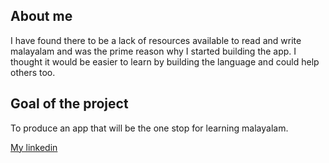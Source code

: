## About me

I have found there to be a lack of resources available to read and write malayalam and was the prime reason why I started building the app. I thought it would be easier to learn by building the language and could help others too.

## Goal of the project
To produce an app that will be the one stop for learning malayalam.

[My linkedin](https://www.linkedin.com/in/aryan-sunil-532920287/)

